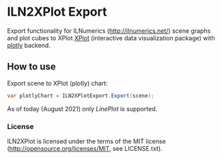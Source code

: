 ILN2XPlot Export
==========

Export functionality for ILNumerics (http://ilnumerics.net/) scene graphs
and plot cubes to XPlot [XPlot](https://fslab.org/XPlot/) (interactive data visualization package) with [plotly](https://plotly.com/) backend.

## How to use

Export scene to XPlot (plotly) chart:
```csharp
var plotlyChart = ILN2XPlotExport.Export(scene);
```
As of today (August 2021) only _LinePlot_ is supported.

### License
ILN2XPlot is licensed under the terms of the MIT license (<http://opensource.org/licenses/MIT>, see LICENSE.txt).

